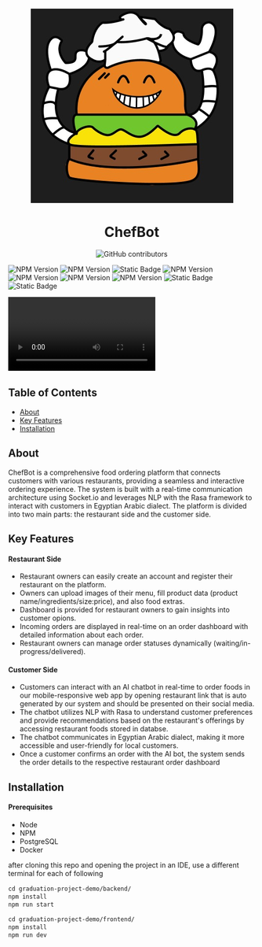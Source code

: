 <div align="center">
  
  ![ChefBot](Images/ChefBot.jpg)
  <h1>ChefBot</h1>
  
  ![GitHub contributors](https://img.shields.io/github/contributors/AdhamMagdy1/graduation-project-demo?logo=github&label=Contributors)
</div>


![NPM Version](https://img.shields.io/npm/v/express?logo=express&label=Express)
![NPM Version](https://img.shields.io/npm/v/socket.io?logo=socket.io&label=Socket.io)
![Static Badge](https://img.shields.io/badge/PostgreSQL-grey?logo=PostgreSQL)
![NPM Version](https://img.shields.io/npm/v/sequelize?logo=sequelize&label=Sequelize)
![NPM Version](https://img.shields.io/npm/v/passport?logo=passport&label=Passport)
![NPM Version](https://img.shields.io/npm/v/react?logo=react&label=React)
![NPM Version](https://img.shields.io/npm/v/vite?logo=vite&label=Vite)
![Static Badge](https://img.shields.io/badge/RASA-NPL_Framework-red?logo=rasa)
![Static Badge](https://img.shields.io/badge/Docker-grey?logo=Docker)


![Watch the video](https://raw.githubusercontent.com/AdhamMagdy1/graduation-project-demo/refactor-style/Images/Chat.mp4)




## Table of Contents

- [About](#about)
- [Key Features](#key-features)
- [Installation](#installation)

## About


ChefBot is a comprehensive food ordering platform that connects customers with various restaurants, providing a seamless and interactive ordering experience. The system is built with a real-time communication architecture using Socket.io and leverages NLP with the Rasa framework to interact with customers in Egyptian Arabic dialect. The platform is divided into two main parts: the restaurant side and the customer side.


## Key Features

<div>
  <h4>Restaurant Side</h4>
</div>

- Restaurant owners can easily create an account and register their restaurant on the platform.
- Owners can upload images of their menu, fill product data (product name/ingredients/size:price), and also food extras.
- Dashboard is provided for restaurant owners to gain insights into customer opions.
- Incoming orders are displayed in real-time on an order dashboard with detailed information about each order.
- Restaurant owners can manage order statuses dynamically (waiting/in-progress/delivered).

<div>
  <h4>Customer Side</h4>
</div>


- Customers can interact with an AI chatbot in real-time to order foods in our mobile-responsive web app by opening restaurant link that is auto generated by our system and should be presented on their social media.
- The chatbot utilizes NLP with Rasa to understand customer preferences and provide recommendations based on the restaurant's offerings by accessing restaurant foods stored in databse.
- The chatbot communicates in Egyptian Arabic dialect, making it more accessible and user-friendly for local customers.
- Once a customer confirms an order with the AI bot, the system sends the order details to the respective restaurant order dashboard


## Installation



<div>
  <h4>Prerequisites</h4>
</div>

- Node
- NPM
- PostgreSQL
- Docker


after cloning this repo and opening the project in an IDE, use a different terminal for each of following

```shell
cd graduation-project-demo/backend/
npm install
npm run start
```


```shell
cd graduation-project-demo/frontend/
npm install
npm run dev
```

